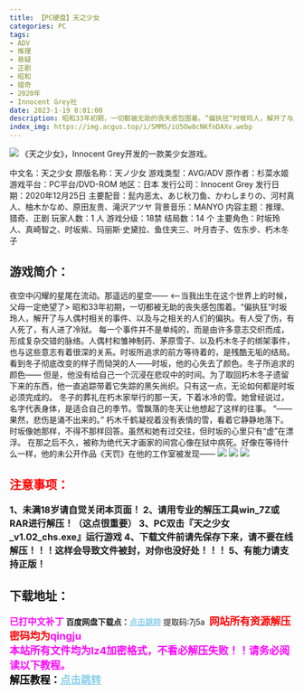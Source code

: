 ```yaml
---
title: 【PC硬盘】天之少女
categories: PC
tags:
- ADV
- 推理
- 悬疑
- 正剧
- 昭和
- 猎奇
- 2020年
- Innocent Grey社
date: 2023-1-19 8:01:00
description: 昭和33年初期，一切都被无助的丧失感包围着。“偏执狂“时坂玲人，解开了与人偶村相关的事件、以及与之相关的人们的偏执。有人受了伤，有人死了，有人进了冷狱。
index_img: https://img.acgus.top/i/SMMS/iU5Ow8cNKfnDAXv.webp
---
```

![](https://img.acgus.top/i/SMMS/iU5Ow8cNKfnDAXv.webp)
《天之少女》，Innocent Grey开发的一款美少女游戏。

中文名：天之少女
原版名称：天ノ少女
游戏类型：AVG/ADV
原作者：杉菜水姬
游戏平台：PC平台/DVD-ROM
地区：日本
发行公司：Innocent Grey
发行日期：2020年12月25日
主要配音：髭内恶太、あじ秋刀鱼、かわしまりの、河村真人、柚木かなめ、原田友贵、滝沢アツヤ 
背景音乐：MANYO
内容主题：推理、猎奇、正剧
玩家人数：1 人
游戏分级：18禁
结局数：14 个
主要角色：时坂玲人、真崎智之、时坂紫、玛丽斯·史黛拉、鱼住夹三、叶月杏子、佐东步、朽木冬子

## 游戏简介：
夜空中闪耀的星尾在流动。那遥远的星空——
<——当我出生在这个世界上的时候，父母一定绝望了>
昭和33年初期，一切都被无助的丧失感包围着。“偏执狂“时坂玲人，解开了与人偶村相关的事件、以及与之相关的人们的偏执。有人受了伤，有人死了，有人进了冷狱。
每一个事件并不是单纯的，而是由许多意志交织而成，形成复杂交错的脉络。人偶村和雏神制药、茅原雪子、以及朽木冬子的绑架事件，也与这些意志有着很深的关系。时坂所追求的前方等待着的，是残酷无垢的结局。
看到冬子彻底改变的样子而恸哭的人——时坂，他的心失去了颜色。冬子所追求的颜色——
但是，他没有给自己一个沉浸在悲叹中的时间。为了取回朽木冬子遗留下来的东西，他一直追踪带着它失踪的黑矢尚织。只有这一点，无论如何都是时坂必须完成的。
冬子的葬礼在朽木家举行的那一天，下着冰冷的雪。她曾经说过，名字代表身体，是适合自己的季节。雪飘落的冬天让他想起了这样的往事。
“——果然，悲伤是涌不出来的。”
朽木千鹤凝视着没有表情的雪，看着它静静地落下。时坂像她那样，不得不那样回答。虽然和她有过交往，但时坂的心里只有“虚”在漂浮。
在那之后不久，被称为绝代天才画家的间宫心像在狱中病死。好像在等待什么一样，他的未公开作品《天罚》在他的工作室被发现——
![](https://img.acgus.top/i/SMMS/Bdqr7yslDLW8TEa.webp)
![](https://img.acgus.top/i/SMMS/UKqJ9X5WMQxYeOg.webp)
![](https://img.acgus.top/i/SMMS/rdHhRQKw8tngXLC.webp)






## <font color=#FF0000 >注意事项：</font>
<font size=3><b>1、未满18岁请自觉关闭本页面！
2、请用专业的解压工具win_7Z或RAR进行解压！（这点很重要）
3、PC双击『天之少女_v1.02_chs.exe』运行游戏
4、下载文件前请先保存下来，请不要在线解压！！！这样会导致文件被封，对你也没好处！！！
5、有能力请支持正版！</b></font>

## 下载地址：
<font color=#FF00FF size=3><b>已打中文补丁</b></font>
<b>百度网盘下载点：</b><a href="https://pan.baidu.com/s/14P_8xYzsRj10X0ZAIWXzlg?pwd=7j5a" style="color: #87CEEB;"><b>点击跳转</b></a> 提取码:7j5a
<a style="padding: 0" href="https://post.qingju.org/AD/"><img style="max-width:100%" src="https://img.acgus.top/i/2024/07/478f689b8021d8d499ab43d21acf137a.gif" alt=""></a>
<b><font color=#FF0000 size=4>网站所有资源解压密码均为</b></font><b><font color=#FF00FF size=4>qingju</font><font color=#FF0000 ></font></b><br><b><font color=#FF00FF size=4>本站所有文件均为lz4加密格式，不看必解压失败！！请务必阅读以下教程。</b></font><br><b><font color=#000 size=4>解压教程：</b><a href="https://post.qingju.org/tutorial/000/" style="color: #87CEEB;"><b>点击跳转</b></a>